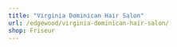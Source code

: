```yaml
---
title: "Virginia Dominican Hair Salon"
url: /edgewood/virginia-dominican-hair-salon/
shop: Friseur
---
```

